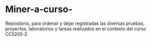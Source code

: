 # Miner-a-curso-
Repositorio, para ordenar y dejar registradas las diversas pruebas, proyectos, laboratorios y tareas realizados en el contexto del curso CC5205-2

